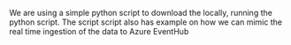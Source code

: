 We are using a simple python script to download the locally, running the python script. The script script also has example on how we can mimic the real time ingestion of the data to Azure EventHub
